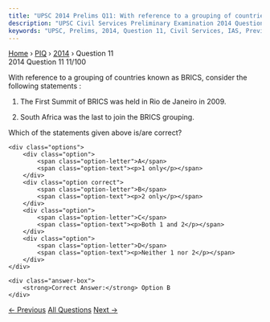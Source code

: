 ```yaml
---
title: "UPSC 2014 Prelims Q11: With reference to a grouping of countries known as BRICS, co..."
description: "UPSC Civil Services Preliminary Examination 2014 Question 11 with options and answer"
keywords: "UPSC, Prelims, 2014, Question 11, Civil Services, IAS, Previous Year Questions"
---
```


<nav class="breadcrumb">
    <a href="../../">Home</a>
    <span>›</span>
    <a href="../">PIQ</a>
    <span>›</span>
    <a href="./">2014</a>
    <span>›</span>
    <span>Question 11</span>
</nav>

<div class="question-header">
    <div class="question-meta">
        <span class="year-badge">2014</span>
        <span class="question-number">Question 11</span>
        <span class="progress">11/100</span>
    </div>
    <div class="progress-bar">
        <div class="progress-fill" style="width: 11.0%"></div>
    </div>
</div>

<div class="question-content">
    <div class="question-text">
        <p>With reference to a grouping of countries known as BRICS, consider the following statements :</p>
<ol>
<li>
<p>The First Summit of BRICS was held in Rio de Janeiro in 2009.</p>
</li>
<li>
<p>South Africa was the last to join the BRICS grouping.</p>
</li>
</ol>
<p>Which of the statements given above is/are correct?</p>
    </div>
    
    <div class="options">
        <div class="option">
            <span class="option-letter">A</span>
            <span class="option-text"><p>1 only</p></span>
        </div>
        <div class="option correct">
            <span class="option-letter">B</span>
            <span class="option-text"><p>2 only</p></span>
        </div>
        <div class="option">
            <span class="option-letter">C</span>
            <span class="option-text"><p>Both 1 and 2</p></span>
        </div>
        <div class="option">
            <span class="option-letter">D</span>
            <span class="option-text"><p>Neither 1 nor 2</p></span>
        </div>
    </div>

    <div class="answer-box">
        <strong>Correct Answer:</strong> Option B
    </div>
</div>

<div class="question-nav">
    <a href="../q010-with-reference-to-a-conservation-organization-call/" class="nav-btn prev">← Previous</a>
    <a href="../" class="nav-btn center">All Questions</a>
    <a href="../q012-consider-the-following-diseases-1-diphtheria-2-chi/" class="nav-btn next">Next →</a>
</div>
